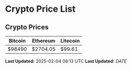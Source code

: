 # Crypto Price List

## Crypto Prices
| Bitcoin | Ethereum | Litecoin |
| ------- | -------- | -------- |
| $98490 | $2704.05 | $99.61 |
**Last Updated:** 2025-02-04 08:13 UTC
**Last Updated:** $DATE$
